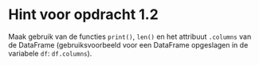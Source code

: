 # Hint voor opdracht 1.2
Maak gebruik van de functies `print()`, `len()` en het attribuut `.columns` van de DataFrame (gebruiksvoorbeeld voor een DataFrame opgeslagen in de variabele `df`: `df.columns`).